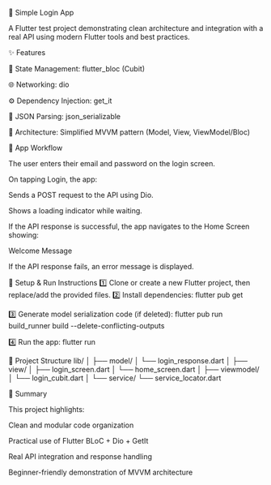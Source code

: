 🚀 Simple Login App

A Flutter test project demonstrating clean architecture and integration with a real API using modern Flutter tools and best practices.

✨ Features

🔄 State Management: flutter_bloc
 (Cubit)

🌐 Networking: dio

⚙️ Dependency Injection: get_it

🧩 JSON Parsing: json_serializable

🧱 Architecture: Simplified MVVM pattern (Model, View, ViewModel/Bloc)

📱 App Workflow

The user enters their email and password on the login screen.

On tapping Login, the app:

Sends a POST request to the API using Dio.

Shows a loading indicator while waiting.

If the API response is successful, the app navigates to the Home Screen showing:

Welcome Message

If the API response fails, an error message is displayed.

🔧 Setup & Run Instructions
1️⃣ Clone or create a new Flutter project, then replace/add the provided files.
2️⃣ Install dependencies:
flutter pub get

3️⃣ Generate model serialization code (if deleted):
flutter pub run build_runner build --delete-conflicting-outputs

4️⃣ Run the app:
flutter run



🧠 Project Structure
lib/
│
├── model/
│   └── login_response.dart
│
├── view/
│   ├── login_screen.dart
│   └── home_screen.dart
│
├── viewmodel/
│   └── login_cubit.dart
│
└── service/
    └── service_locator.dart

🏁 Summary

This project highlights:

Clean and modular code organization

Practical use of Flutter BLoC + Dio + GetIt

Real API integration and response handling

Beginner-friendly demonstration of MVVM architecture